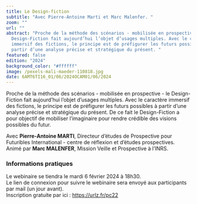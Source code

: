 ```yaml
---
title: Le Design-fiction
subtitle: "Avec Pierre-Antoine Marti et Marc Malenfer. "
zoom: ""
url: ""
abstract: "Proche de la méthode des scénarios - mobilisée en prospective - le
  Design-Fiction fait aujourd’hui l’objet d’usages multiples. Avec le caractère
  immersif des fictions, le principe est de préfigurer les futurs possibles à
  partir d’une analyse précise et stratégique du présent. "
featured: false
edition: "2024"
background_color: "#ffffff"
image: /pexels-mali-maeder-110818.jpg
date: 6AMT6TI16_01/06/2024OCAM01/06/2024
---
```

Proche de la méthode des scénarios - mobilisée en prospective - le Design-Fiction fait aujourd’hui l’objet d’usages multiples. Avec le caractère immersif des fictions, le principe est de préfigurer les futurs possibles à partir d’une analyse précise et stratégique du présent. De ce fait le Design-Fiction a pour objectif de mobiliser l’imaginaire pour rendre crédible des visions possibles du futur. 

Avec **Pierre-Antoine MARTI**, Directeur d’études de Prospective pour Futuribles International - centre de réflexion et d’études prospectives. Animé par **Marc MALENFER**, Mission Veille et Prospective à l’INRS.

### Informations pratiques

Le webinaire se tiendra le mardi 6 février 2024 à 18h30. \
Le lien de connexion pour suivre le webinaire sera envoyé aux participants par mail (un jour avant). \
Inscription gratuite par ici : <https://urlz.fr/pc22>